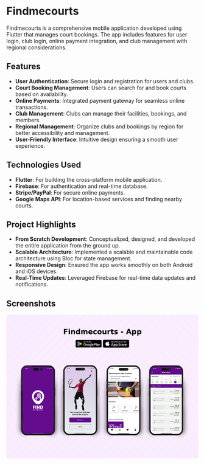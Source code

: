 # Findmecourts

Findmecourts is a comprehensive mobile application developed using Flutter that manages court bookings. The app includes features for user login, club login, online payment integration, and club management with regional considerations.

## Features

- **User Authentication**: Secure login and registration for users and clubs.
- **Court Booking Management**: Users can search for and book courts based on availability.
- **Online Payments**: Integrated payment gateway for seamless online transactions.
- **Club Management**: Clubs can manage their facilities, bookings, and members.
- **Regional Management**: Organize clubs and bookings by region for better accessibility and management.
- **User-Friendly Interface**: Intuitive design ensuring a smooth user experience.

## Technologies Used

- **Flutter**: For building the cross-platform mobile application.
- **Firebase**: For authentication and real-time database.
- **Stripe/PayPal**: For secure online payments.
- **Google Maps API**: For location-based services and finding nearby courts.

## Project Highlights

- **From Scratch Development**: Conceptualized, designed, and developed the entire application from the ground up.
- **Scalable Architecture**: Implemented a scalable and maintainable code architecture using Bloc for state management.
- **Responsive Design**: Ensured the app works smoothly on both Android and iOS devices.
- **Real-Time Updates**: Leveraged Firebase for real-time data updates and notifications.

## Screenshots

![Findmecourts App](https://github.com/anandyadav21219/Findmecourts-App/blob/main/findmecourts_app.png?raw=true)
